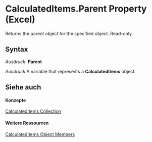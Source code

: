 
# CalculatedItems.Parent Property (Excel)

Returns the parent object for the specified object. Read-only.


## Syntax

 _Ausdruck_. **Parent**

 _Ausdruck_ A variable that represents a **CalculatedItems** object.


## Siehe auch


#### Konzepte


[CalculatedItems Collection](daad9732-6a20-d146-050e-da9e1c1e6f33.md)
#### Weitere Ressourcen


[CalculatedItems Object Members](http://msdn.microsoft.com/library/8e27a07e-3f10-46d8-0a45-dda9285586d0%28Office.15%29.aspx)